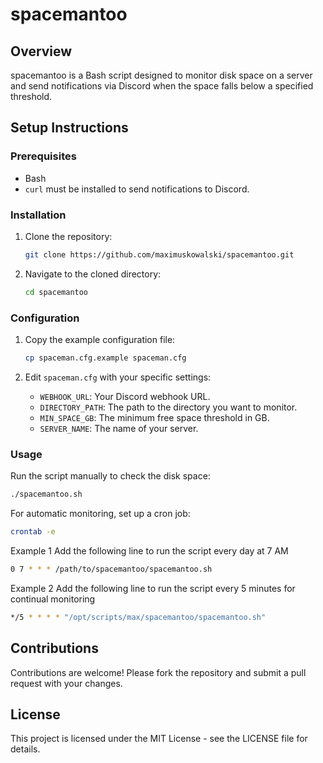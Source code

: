 # spacemantoo

## Overview

spacemantoo is a Bash script designed to monitor disk space on a server and send notifications via Discord when the space falls below a specified threshold.

## Setup Instructions

### Prerequisites

- Bash
- `curl` must be installed to send notifications to Discord.

### Installation

1. Clone the repository:

   ```bash
   git clone https://github.com/maximuskowalski/spacemantoo.git
   ```

2. Navigate to the cloned directory:

   ```bash
   cd spacemantoo
   ```

### Configuration

1. Copy the example configuration file:

   ```bash
   cp spaceman.cfg.example spaceman.cfg
   ```

2. Edit `spaceman.cfg` with your specific settings:
   - `WEBHOOK_URL`: Your Discord webhook URL.
   - `DIRECTORY_PATH`: The path to the directory you want to monitor.
   - `MIN_SPACE_GB`: The minimum free space threshold in GB.
   - `SERVER_NAME`: The name of your server.

### Usage

Run the script manually to check the disk space:

```bash
./spacemantoo.sh
```

For automatic monitoring, set up a cron job:

```bash
crontab -e
```

Example 1
Add the following line to run the script every day at 7 AM

```bash
0 7 * * * /path/to/spacemantoo/spacemantoo.sh
```

Example 2
Add the following line to run the script every 5 minutes for continual monitoring

```sh
*/5 * * * * "/opt/scripts/max/spacemantoo/spacemantoo.sh"
```

## Contributions

Contributions are welcome! Please fork the repository and submit a pull request with your changes.

## License

This project is licensed under the MIT License - see the LICENSE file for details.
